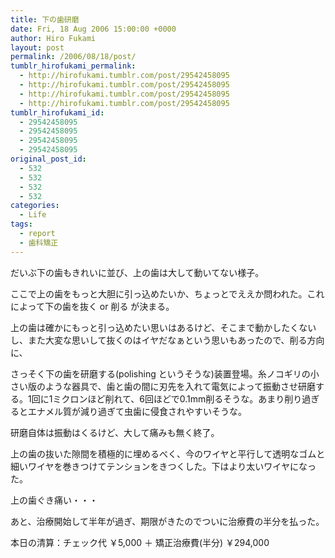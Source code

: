 ```yaml
---
title: 下の歯研磨
date: Fri, 18 Aug 2006 15:00:00 +0000
author: Hiro Fukami
layout: post
permalink: /2006/08/18/post/
tumblr_hirofukami_permalink:
  - http://hirofukami.tumblr.com/post/29542458095
  - http://hirofukami.tumblr.com/post/29542458095
  - http://hirofukami.tumblr.com/post/29542458095
  - http://hirofukami.tumblr.com/post/29542458095
tumblr_hirofukami_id:
  - 29542458095
  - 29542458095
  - 29542458095
  - 29542458095
original_post_id:
  - 532
  - 532
  - 532
  - 532
categories:
  - Life
tags:
  - report
  - 歯科矯正
---
```

<div class="section">
  <p>
    だいぶ下の歯もきれいに並び、上の歯は大して動いてない様子。
  </p>
  
  <p>
    ここで上の歯をもっと大胆に引っ込めたいか、ちょっとでええか問われた。これによって下の歯を抜く or 削る が決まる。
  </p>
  
  <p>
    上の歯は確かにもっと引っ込めたい思いはあるけど、そこまで動かしたくないし、また大変な思いして抜くのはイヤだなぁという思いもあったので、削る方向に、
  </p>
  
  <p>
    さっそく下の歯を研磨する(polishing というそうな)装置登場。糸ノコギリの小さい版のような器具で、歯と歯の間に刃先を入れて電気によって振動させ研磨する。1回に1ミクロンほど削れて、6回ほどで0.1mm削るそうな。あまり削り過ぎるとエナメル質が減り過ぎて虫歯に侵食されやすいそうな。
  </p>
  
  <p>
    研磨自体は振動はくるけど、大して痛みも無く終了。
  </p>
  
  <p>
    上の歯の抜いた隙間を積極的に埋めるべく、今のワイヤと平行して透明なゴムと細いワイヤを巻きつけてテンションをきつくした。下はより太いワイヤになった。
  </p>
  
  <p>
    上の歯ぐき痛い・・・
  </p>
  
  <p>
    あと、治療開始して半年が過ぎ、期限がきたのでついに治療費の半分を払った。
  </p>
  
  <p>
    本日の清算：チェック代 ￥5,000 ＋ 矯正治療費(半分) ￥294,000
  </p>
</div>